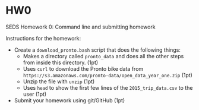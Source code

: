 # HW0

SEDS Homework 0: Command line and submitting homework

Instructions for the homework:

* Create a `download_pronto.bash` script that does the following things:
  * Makes a directory called `pronto_data` and does all the other steps from inside this directory. (1pt)
  * Uses `curl` to download the Pronto bike data from `https://s3.amazonaws.com/pronto-data/open_data_year_one.zip` (1pt)
  * Unzip the file with `unzip` (1pt)
  * Uses `head` to show the first few lines of the `2015_trip_data.csv` to the user (1pt)
* Submit your homework using git/GitHub (1pt)
